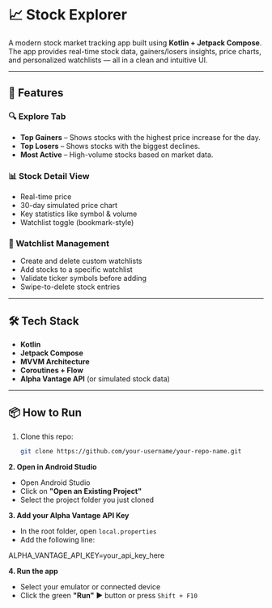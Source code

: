# 📈 Stock Explorer

A modern stock market tracking app built using **Kotlin + Jetpack Compose**. The app provides real-time stock data, gainers/losers insights, price charts, and personalized watchlists — all in a clean and intuitive UI.

---

## 🚀 Features

### 🔍 Explore Tab
- **Top Gainers** – Shows stocks with the highest price increase for the day.
- **Top Losers** – Shows stocks with the biggest declines.
- **Most Active** – High-volume stocks based on market data.

### 📊 Stock Detail View
- Real-time price
- 30-day simulated price chart
- Key statistics like symbol & volume
- Watchlist toggle (bookmark-style)

### 🔖 Watchlist Management
- Create and delete custom watchlists
- Add stocks to a specific watchlist
- Validate ticker symbols before adding
- Swipe-to-delete stock entries



---

## 🛠️ Tech Stack

- **Kotlin**
- **Jetpack Compose**
- **MVVM Architecture**
- **Coroutines + Flow**
- **Alpha Vantage API** (or simulated stock data)

---

## 📦 How to Run

1. Clone this repo:
   ```bash
   git clone https://github.com/your-username/your-repo-name.git

**2. Open in Android Studio**
- Open Android Studio
- Click on **"Open an Existing Project"**
- Select the project folder you just cloned

**3. Add your Alpha Vantage API Key**
- In the root folder, open `local.properties`
- Add the following line:

ALPHA_VANTAGE_API_KEY=your_api_key_here

**4. Run the app**
- Select your emulator or connected device
- Click the green **"Run"** ▶️ button or press `Shift + F10`
